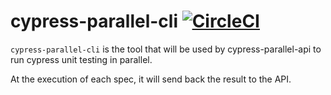 # cypress-parallel-cli [![CircleCI](https://circleci.com/gh/Lord-Y/cypress-parallel-cli.svg?style=svg)](https://circleci.com/gh/Lord-Y/cypress-parallel-cli)

`cypress-parallel-cli` is the tool that will be used by cypress-parallel-api to run cypress unit testing in parallel.

At the execution of each spec, it will send back the result to the API.